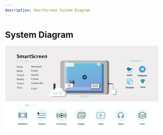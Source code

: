 ```yaml
---
description: SmartScreen System Diagram
---
```


# System Diagram

![](../.gitbook/assets/0002.jpg)

